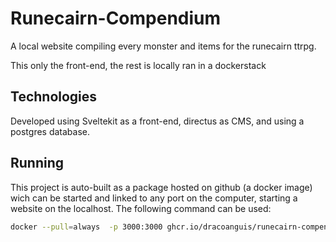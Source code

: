 # Runecairn-Compendium

A local website compiling every monster and items for the runecairn ttrpg.

This only the front-end, the rest is locally ran in a dockerstack

## Technologies

Developed using Sveltekit as a front-end, directus as CMS, and using a postgres database.

## Running 
This project is auto-built as a package hosted on github (a docker image) wich can be started and linked to any port on the computer, starting a website on the localhost. The following command can be used:

```bash
docker --pull=always  -p 3000:3000 ghcr.io/dracoanguis/runecairn-compendium:main
```
